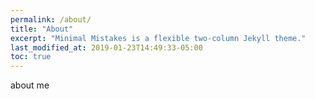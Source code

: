 ```yaml
---
permalink: /about/
title: "About"
excerpt: "Minimal Mistakes is a flexible two-column Jekyll theme."
last_modified_at: 2019-01-23T14:49:33-05:00
toc: true
---
```

about me